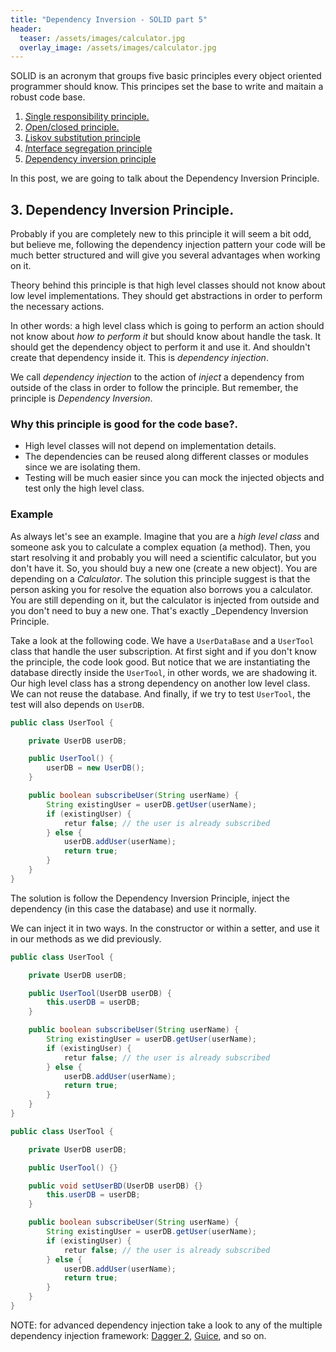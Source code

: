 ```yaml
---
title: "Dependency Inversion - SOLID part 5"
header:
  teaser: /assets/images/calculator.jpg
  overlay_image: /assets/images/calculator.jpg
---
```


SOLID is an acronym that groups five basic principles every object oriented programmer should know. This principes set the base to write and maitain a robust code base.

1. [*S*ingle responsibility principle.](../SOLID-S/)
2. [*O*pen/closed principle.](../SOLID-O/)
3. [*L*iskov substitution principle](../SOLID-L/)
4. [*I*nterface segregation principle](../SOLID-I/)
5. [*D*ependency inversion principle](../SOLID-D/)

In this post, we are going to talk about the Dependency Inversion Principle.

## 3. Dependency Inversion Principle.

Probably if you are completely new to this principle it will seem a bit odd, but believe me, following the dependency injection pattern your code will be much better structured and will give you several advantages when working on it.

Theory behind this principle is that high level classes should not know about low level implementations. They should get abstractions in order to perform the necessary actions. 

In other words: a high level class which is going to perform an action should not know about _how to perform it_ but should know about handle the task. It should get the dependency object to perform it and use it. And shouldn't create that dependency inside it. This is _dependency injection_.

We call _dependency injection_ to the action of _inject_ a dependency from outside of the class in order to follow the principle. But remember, the principle is _Dependency Inversion_.

### Why this principle is good for the code base?.

- High level classes will not depend on implementation details.
- The dependencies can be reused along different classes or modules since we are isolating them.
- Testing will be much easier since you can mock the injected objects and test only the high level class.

### Example

As always let's see an example. Imagine that you are a _high level class_ and someone ask you to calculate a complex equation (a method). Then, you start resolving it and probably you will need a scientific calculator, but you don't have it. So, you should buy a new one (create a new object). You are depending on a _Calculator_. The solution this principle suggest is that the person asking you for resolve the equation also borrows you a calculator. You are still depending on it, but the calculator is injected from outside and you don't need to buy a new one. That's exactly _Dependency Inversion Principle.

Take a look at the following code. We have a `UserDataBase` and a `UserTool` class that handle the user subscription. At first sight and if you don't know the principle, the code look good. But notice that we are instantiating the database directly inside the `UserTool`, in other words, we are shadowing it. Our high level class has a strong dependency on another low level class. We can not reuse the database. And finally, if we try to test `UserTool`, the test will also depends on `UserDB`.

```java
public class UserTool {

    private UserDB userDB;

    public UserTool() {
        userDB = new UserDB();
    }

    public boolean subscribeUser(String userName) {
        String existingUser = userDB.getUser(userName);
        if (existingUser) {
            retur false; // the user is already subscribed
        } else {
            userDB.addUser(userName);
            return true;
        }
    }
}
```

The solution is follow the Dependency Inversion Principle, inject the dependency (in this case the database) and use it normally.

We can inject it in two ways. In the constructor or within a setter, and use it in our methods as we did previously.

```java
public class UserTool {

    private UserDB userDB;

    public UserTool(UserDB userDB) {
        this.userDB = userDB;
    }

    public boolean subscribeUser(String userName) {
        String existingUser = userDB.getUser(userName);
        if (existingUser) {
            retur false; // the user is already subscribed
        } else {
            userDB.addUser(userName);
            return true;
        }
    }
}
```

```java
public class UserTool {

    private UserDB userDB;

    public UserTool() {}

    public void setUserBD(UserDB userDB) {}
        this.userDB = userDB;
    }

    public boolean subscribeUser(String userName) {
        String existingUser = userDB.getUser(userName);
        if (existingUser) {
            retur false; // the user is already subscribed
        } else {
            userDB.addUser(userName);
            return true;
        }
    }
}
```

NOTE: for advanced dependency injection take a look to any of the multiple dependency injection framework: [Dagger 2](https://google.github.io/dagger/), [Guice](https://github.com/google/guice), and so on.
